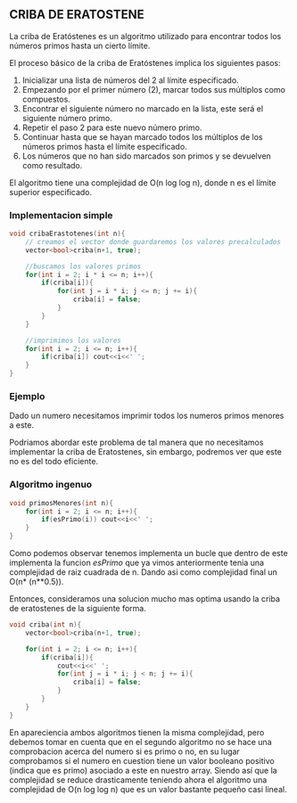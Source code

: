 ## CRIBA DE ERATOSTENE
La criba de Eratóstenes es un algoritmo utilizado para encontrar todos los números primos hasta un cierto límite.

El proceso básico de la criba de Eratóstenes implica los siguientes pasos:

1. Inicializar una lista de números del 2 al límite especificado.
2. Empezando por el primer número (2), marcar todos sus múltiplos como compuestos.
3. Encontrar el siguiente número no marcado en la lista, este será el siguiente número primo.
4. Repetir el paso 2 para este nuevo número primo.
5. Continuar hasta que se hayan marcado todos los múltiplos de los números primos hasta el límite especificado.
6. Los números que no han sido marcados son primos y se devuelven como resultado.

El algoritmo tiene una complejidad de O(n log log n), donde n es el límite superior especificado.

### Implementacion simple
```cpp
void cribaErastotenes(int n){
    // creamos el vector donde guardaremos los valores precalculados
    vector<bool>criba(n+1, true);

    //buscamos los valores primos
    for(int i = 2; i * i <= n; i++){
        if(criba[i]){
            for(int j = i * i; j <= n; j += i){
                criba[i] = false;
            }
        }
    }

    //imprimimos los valores
    for(int i = 2; i <= n; i++){
        if(criba[i]) cout<<i<<' ';
    }
}
```

### Ejemplo

Dado un numero necesitamos imprimir todos los numeros primos menores a este.

Podriamos abordar este problema de tal manera que no necesitamos implementar la criba de Eratostenes, sin embargo, podremos ver que este no es del todo eficiente.


### Algoritmo ingenuo
```cpp
void primosMenores(int n){
    for(int i = 2; i <= n; i++){
        if(esPrimo(i)) cout<<i<<' ';
    }
}
```

Como podemos observar tenemos implementa un bucle que dentro de este implementa la funcion <i>esPrimo</i> que ya vimos anteriormente tenia una complejidad de raiz cuadrada de n. Dando asi como complejidad final un O(n* (n**0.5)).

Entonces, consideramos una solucion mucho mas optima usando la criba de eratostenes de la siguiente forma.

```cpp
void criba(int n){
    vector<bool>criba(n+1, true);

    for(int i = 2; i <= n; i++){
        if(criba[i]){
            cout<<i<<' ';
            for(int j = i * i; j < n; j += i){
                criba[i] = false;
            }
        }
    }
}
```

En apareciencia ambos algoritmos tienen la misma complejidad, pero debemos tomar en cuenta que en el segundo algoritmo no se hace una comprobacion acerca del numero si es primo o no, en su lugar comprobamos si el numero en cuestion tiene un valor booleano positivo (indica que es primo) asociado a este en nuestro array. Siendo así que la complejidad se reduce drasticamente teniendo ahora el algoritmo una complejidad de O(n log log n) que es un valor bastante pequeño casi lineal.